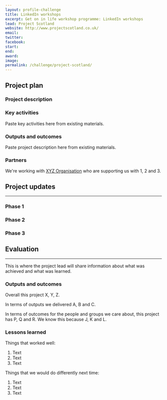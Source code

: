 ```yaml
---
layout: profile-challenge
title: LinkedIn workshops
excerpt: Get on in life workshop programme: LinkedIn workshops
lead: Project Scotland
website: http://www.projectscotland.co.uk/
email: 
twitter: 
facebook: 
start: 
end: 
award: 
image:
permalink: /challenge/project-scotland/ 
---
```


## **Project plan**

### Project description



### Key activities

Paste key activities here from existing materials.

### Outputs and outcomes

Paste project description here from existing materials.

### Partners

We're working with [XYZ Organisation](/charter/xyz-org/) who are supporting us with 1, 2 and 3.


## **Project updates**

---

### Phase 1


### Phase 2


### Phase 3


## **Evaluation**

---

This is where the project lead will share information about what was achieved and what was learned.

### Outputs and outcomes

Overall this project X, Y, Z.

In terms of outputs we delivered A, B and C.

In terms of outcomes for the people and groups we care about, this project has P, Q and R. We know this because J, K and L.

### Lessons learned

Things that worked well:

1. Text
2. Text
3. Text

Things that we would do differently next time:

1. Text
2. Text
3. Text

